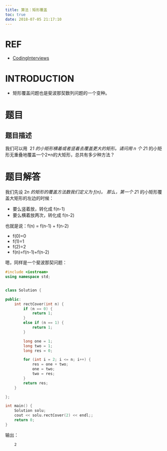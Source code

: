 ```yaml
---
title: 算法：矩形覆盖
toc: true
date: 2018-07-05 21:17:10
---
```

# REF
- [CodingInterviews](https://github.com/gatieme/CodingInterviews)



# INTRODUCTION
- 矩形覆盖问题也是斐波那契数列问题的一个变种。




# 题目

## 题目描述

我们可以用  2*1 的小矩形横着或者竖着去覆盖更大的矩形。请问用 n 个 2*1 的小矩形无重叠地覆盖一个2*n的大矩形，总共有多少种方法？


# 题目解答

我们先设 2*n 的矩形的覆盖方法数我们定义为 f(n)。
那么，第一个 2*1 的小矩形覆盖大矩形的左边的时候：

- 要么竖着放，转化成 f(n-1)
- 要么横着放两次，转化成 f(n-2)

也就是说：f(n) = f(n-1) + f(n-2)

  * f(0)=0
  * f(1)=1
  * f(2)=2
  * f(n)=f(n-1)+f(n-2)

嗯，同样是一个斐波那契问题：

```cpp
#include <iostream>
using namespace std;


class Solution {

public:
	int rectCover(int n) {
		if (n == 0) {
			return 1;
		}
		else if (n == 1) {
			return 1;
		}

		long one = 1;
		long two = 1;
		long res = 0;

		for (int i = 2; i <= n; i++) {
			res = one + two;
			one = two;
			two = res;
		}
		return res;
	}

};

int main() {
	Solution solu;
	cout << solu.rectCover(2) << endl;;
	return 0;
}
```

输出：

```text
    2
```
